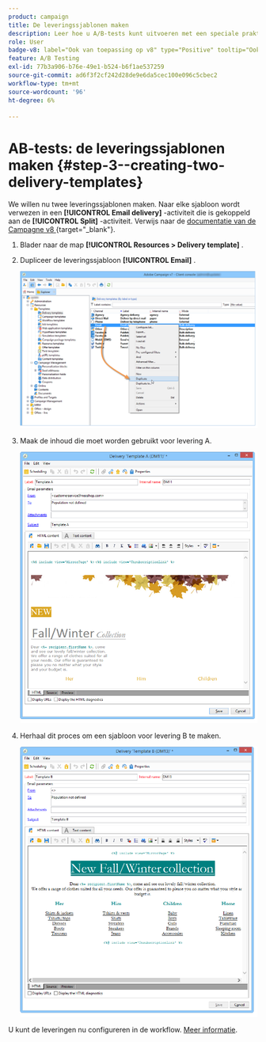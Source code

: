 ```yaml
---
product: campaign
title: De leveringssjablonen maken
description: Leer hoe u A/B-tests kunt uitvoeren met een speciale praktijkcase
role: User
badge-v8: label="Ook van toepassing op v8" type="Positive" tooltip="Ook van toepassing op campagne v8"
feature: A/B Testing
exl-id: 77b3a906-b76e-49e1-b524-b6f1ae537259
source-git-commit: ad6f3f2cf242d28de9e6da5cec100e096c5cbec2
workflow-type: tm+mt
source-wordcount: '96'
ht-degree: 6%

---
```


# AB-tests: de leveringssjablonen maken {#step-3--creating-two-delivery-templates}

We willen nu twee leveringssjablonen maken. Naar elke sjabloon wordt verwezen in een **[!UICONTROL Email delivery]** -activiteit die is gekoppeld aan de **[!UICONTROL Split]** -activiteit. Verwijs naar de [&#x200B; documentatie van de Campagne v8 &#x200B;](https://experienceleague.adobe.com/docs/campaign/campaign-v8/send/create-templates.html){target="_blank"}.

1. Blader naar de map **[!UICONTROL Resources > Delivery template]** .
1. Dupliceer de leveringssjabloon **[!UICONTROL Email]** .

   ![](assets/use_case_abtesting_deliverymodel_001.png)

1. Maak de inhoud die moet worden gebruikt voor levering A.

   ![](assets/use_case_abtesting_deliverymodel_002.png)

1. Herhaal dit proces om een sjabloon voor levering B te maken.

   ![](assets/use_case_abtesting_deliverymodel_003.png)

U kunt de leveringen nu configureren in de workflow. [Meer informatie](a-b-testing-uc-configuring-deliveries.md).

